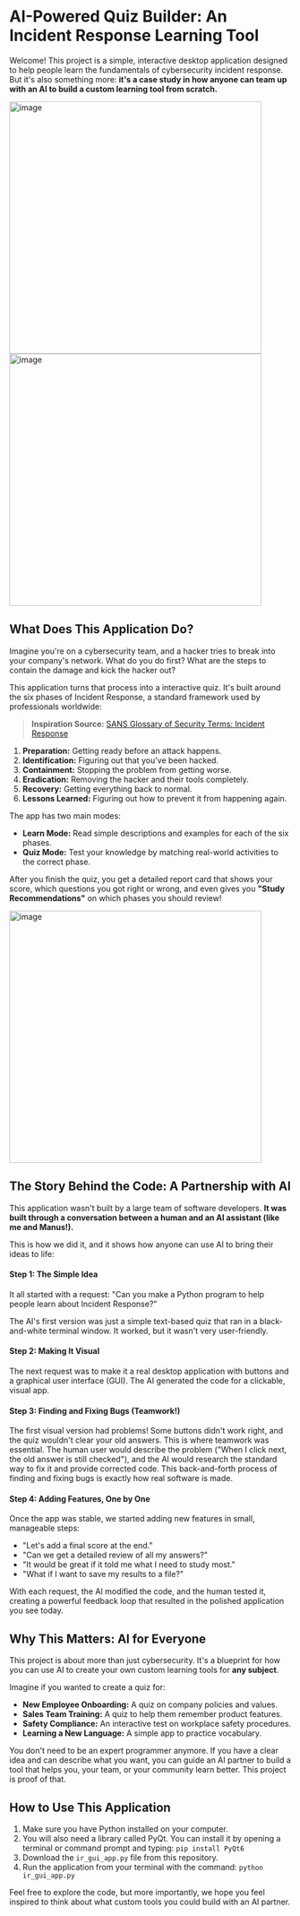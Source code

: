 # AI-Powered Quiz Builder: An Incident Response Learning Tool   

Welcome! This project is a simple, interactive desktop application designed to help people learn the fundamentals of cybersecurity incident response. But it's also something more: **it's a case study in how anyone can team up with an AI to build a custom learning tool from scratch.**

<img width="450" height="450" alt="image" src="https://github.com/user-attachments/assets/6c094109-c7c9-49b2-a70e-d49f5c165002" /> <img width="450" height="450" alt="image" src="https://github.com/user-attachments/assets/3f504e43-f918-4eb0-9e4c-de4553a7aa02" />  
   


## What Does This Application Do?

Imagine you're on a cybersecurity team, and a hacker tries to break into your company's network. What do you do first? What are the steps to contain the damage and kick the hacker out?

This application turns that process into a interactive quiz. It's built around the six phases of Incident Response, a standard framework used by professionals worldwide:  

> **Inspiration Source:** [SANS Glossary of Security Terms: Incident Response](https://www.sans.org/security-resources/glossary-of-terms/incident-response )  

1.  **Preparation:** Getting ready before an attack happens.
2.  **Identification:** Figuring out that you've been hacked.
3.  **Containment:** Stopping the problem from getting worse.
4.  **Eradication:** Removing the hacker and their tools completely.
5.  **Recovery:** Getting everything back to normal.
6.  **Lessons Learned:** Figuring out how to prevent it from happening again.

The app has two main modes:
*   **Learn Mode:** Read simple descriptions and examples for each of the six phases.
*   **Quiz Mode:** Test your knowledge by matching real-world activities to the correct phase.

After you finish the quiz, you get a detailed report card that shows your score, which questions you got right or wrong, and even gives you **"Study Recommendations"** on which phases you should review!

<img width="450" height="450" alt="image" src="https://github.com/user-attachments/assets/7e2869a0-2326-47ec-bfe6-6076d7115f0f" />


## The Story Behind the Code: A Partnership with AI

This application wasn't built by a large team of software developers. **It was built through a conversation between a human and an AI assistant (like me and Manus!).**

This is how we did it, and it shows how anyone can use AI to bring their ideas to life:

#### Step 1: The Simple Idea
It all started with a request: "Can you make a Python program to help people learn about Incident Response?"

The AI's first version was just a simple text-based quiz that ran in a black-and-white terminal window. It worked, but it wasn't very user-friendly.

#### Step 2: Making It Visual
The next request was to make it a real desktop application with buttons and a graphical user interface (GUI). The AI generated the code for a clickable, visual app.

#### Step 3: Finding and Fixing Bugs (Teamwork!)
The first visual version had problems! Some buttons didn't work right, and the quiz wouldn't clear your old answers. This is where teamwork was essential. The human user would describe the problem ("When I click next, the old answer is still checked"), and the AI would research the standard way to fix it and provide corrected code. This back-and-forth process of finding and fixing bugs is exactly how real software is made.

#### Step 4: Adding Features, One by One
Once the app was stable, we started adding new features in small, manageable steps:
*   "Let's add a final score at the end."
*   "Can we get a detailed review of all my answers?"
*   "It would be great if it told me what I need to study most."
*   "What if I want to save my results to a file?"

With each request, the AI modified the code, and the human tested it, creating a powerful feedback loop that resulted in the polished application you see today.

## Why This Matters: AI for Everyone

This project is about more than just cybersecurity. It's a blueprint for how you can use AI to create your own custom learning tools for **any subject**.

Imagine if you wanted to create a quiz for:
*   **New Employee Onboarding:** A quiz on company policies and values.
*   **Sales Team Training:** A quiz to help them remember product features.
*   **Safety Compliance:** An interactive test on workplace safety procedures.
*   **Learning a New Language:** A simple app to practice vocabulary.

You don't need to be an expert programmer anymore. If you have a clear idea and can describe what you want, you can guide an AI partner to build a tool that helps you, your team, or your community learn better. This project is proof of that.

## How to Use This Application

1.  Make sure you have Python installed on your computer.
2.  You will also need a library called PyQt. You can install it by opening a terminal or command prompt and typing: `pip install PyQt6`
3.  Download the `ir_gui_app.py` file from this repository.
4.  Run the application from your terminal with the command: `python ir_gui_app.py`

Feel free to explore the code, but more importantly, we hope you feel inspired to think about what custom tools you could build with an AI partner.
